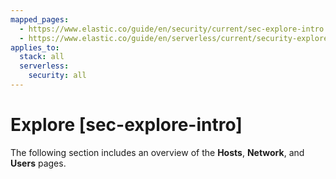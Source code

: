 ```yaml
---
mapped_pages:
  - https://www.elastic.co/guide/en/security/current/sec-explore-intro.html
  - https://www.elastic.co/guide/en/serverless/current/security-explore-your-data.html
applies_to:
  stack: all
  serverless:
    security: all
---
```


# Explore [sec-explore-intro]

The following section includes an overview of the **Hosts**, **Network**, and **Users** pages.

